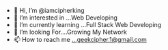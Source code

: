 - 👋 Hi, I’m @iamcipherking
- 👀 I’m interested in ...Web Developing
- 🌱 I’m currently learning ...Full Stack Web Developing
- 💞️ I’m looking For....Growing My Network
- 📫 How to reach me ...geekcipher.1@gmail.com

<!---
iamcipherking/iamcipherking is a ✨ special ✨ repository because its `README.md` (this file) appears on your GitHub profile.
You can click the Preview link to take a look at your changes.
--->
